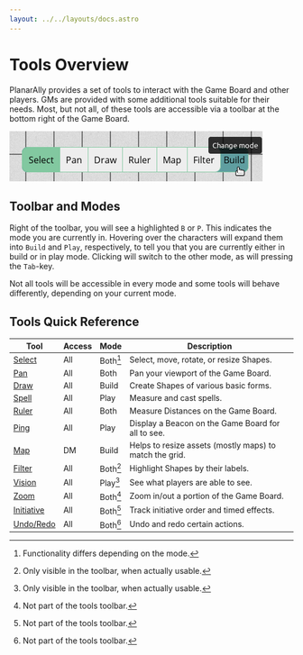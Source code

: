 ```yaml
---
layout: ../../layouts/docs.astro
---
```


# Tools Overview

PlanarAlly provides a set of tools to interact with the Game Board and other players.
GMs are provided with some additional tools suitable for their needs.
Most, but not all, of these tools are accessible via a toolbar at the bottom right of the Game Board.

![Example of a toolbar of a GM in Build mode with the Select tool active and the mode ready to be changed into Play mode, while the filter tool can be used, but not the vision tool.](../../../public/docs/toolbar-example.png "Example of the toolbar of a GM in 'Build' mode with the Select tool active and the mode ready to be changed into Play mode, while the filter tool can be used, but not the vision tool.")

## Toolbar and Modes

Right of the toolbar, you will see a highlighted `B` or `P`.
This indicates the mode you are currently in.
Hovering over the characters will expand them into `Build` and `Play`, respectively, to tell you that you are currently either in build or in play mode.
Clicking will switch to the other mode, as will pressing the `Tab`-key.

Not all tools will be accessible in every mode and some tools will behave differently, depending on your current mode.

## Tools Quick Reference

| Tool                                  | Access | Mode     | Description                                             |
| ------------------------------------- | ------ | -------- | ------------------------------------------------------- |
| [Select](/docs/tools/select/)         | All    | Both[^1] | Select, move, rotate, or resize Shapes.                 |
| [Pan](/docs/tools/pan/)               | All    | Both     | Pan your viewport of the Game Board.                    |
| [Draw](/docs/tools/draw/)             | All    | Build    | Create Shapes of various basic forms.                   |
| [Spell](/docs/tools/spell/)           | All    | Play     | Measure and cast spells.                                |
| [Ruler](/docs/tools/ruler/)           | All    | Both     | Measure Distances on the Game Board.                    |
| [Ping](/docs/tools/ping/)             | All    | Play     | Display a Beacon on the Game Board for all to see.      |
| [Map](/docs/tools/map/)               | DM     | Build    | Helps to resize assets (mostly maps) to match the grid. |
| [Filter](/docs/tools/filter/)         | All    | Both[^2] | Highlight Shapes by their labels.                       |
| [Vision](/docs/tools/vision/)         | All    | Play[^2] | See what players are able to see.                       |
| [Zoom](/docs/tools/zoom/)             | All    | Both[^3] | Zoom in/out a portion of the Game Board.                |
| [Initiative](/docs/tools/initiative/) | All    | Both[^3] | Track initiative order and timed effects.               |
| [Undo/Redo](/docs/tools/undo/)        | All    | Both[^3] | Undo and redo certain actions.                          |

[^1]: Functionality differs depending on the mode.
[^2]: Only visible in the toolbar, when actually usable.
[^3]: Not part of the tools toolbar.
